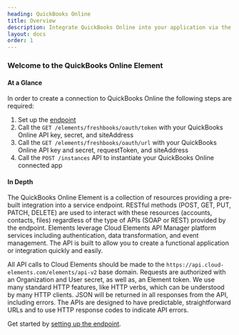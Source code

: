 ```yaml
---
heading: QuickBooks Online
title: Overview
description: Integrate QuickBooks Online into your application via the Cloud Elements APIs.
layout: docs
order: 1
---
```


### Welcome to the QuickBooks Online Element


#### At a Glance

In order to create a connection to QuickBooks Online the following steps are required:

1. Set up the [endpoint](quickbooksonline-endpoint-setup.html)
2. Call the `GET /elements/freshbooks/oauth/token` with your QuickBooks Online API key, secret, and siteAddress
3. Call the `GET /elements/freshbooks/oauth/url` with your QuickBooks Online API key and secret, requestToken, and siteAddress
4. Call the `POST /instances` API to instantiate your QuickBooks Online connected app

#### In Depth

The QuickBooks Online Element is a collection of resources providing a pre-built integration into a service endpoint. RESTful methods (POST, GET, PUT, PATCH, DELETE) are used to interact with these resources (accounts, contacts, files) regardless of the type of APIs (SOAP or REST) provided by the endpoint. Elements leverage Cloud Elements API Manager platform services including authentication, data transformation, and event management.  The API is built to allow you to create a functional application or integration quickly and easily.

All API calls to Cloud Elements should be made to the `https://api.cloud-elements.com/elements/api-v2` base domain. Requests are authorized with an Organization and User secret, as well as, an Element token.  We use many standard HTTP features, like HTTP verbs, which can be understood by many HTTP clients. JSON will be returned in all responses from the API, including errors. The APIs are designed to have predictable, straightforward URLs and to use HTTP response codes to indicate API errors.

Get started by [setting up the endpoint](quickbooksonline-endpoint-setup.html).
